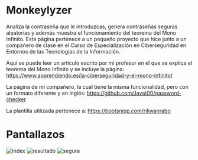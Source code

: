 # Monkeylyzer
Analiza la contraseña que le introduzcas, genera contraseñas seguras aleatorias y además muestra el funcionamiento del teorema del Mono Infinito. Esta página pertenece a un pequeño proyecto que hice junto a un compañero de clase en el Curso de Especialización en Ciberseguridad en Entornos de las Tecnologías de la Información.

Aquí se puede leer un artículo escrito por mi profesor en el que se explica el teorema del Mono Infinito y se incluye la página: https://www.apprendiendo.es/la-ciberseguridad-y-el-mono-infinito/

La página de mi compañero, la cual tiene la misma funcionalidad, pero con un formato diferente y en inglés: https://github.com/Javat00/password-checker

La plantilla utilizada pertenece a: https://bootsnipp.com/riliwanrabo

# Pantallazos

![index](https://user-images.githubusercontent.com/73559776/116783495-48998d00-aa8f-11eb-9063-5432fdb78cf1.png)
![resultado](https://user-images.githubusercontent.com/73559776/116783502-4f280480-aa8f-11eb-95ac-2b46ba17be58.png)
![segura](https://user-images.githubusercontent.com/73559776/116783507-50593180-aa8f-11eb-8415-c530c975067d.png)
